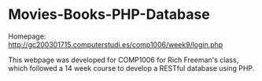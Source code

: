 # Movies-Books-PHP-Database
Homepage: http://gc200301715.computerstudi.es/comp1006/week9/login.php

This webpage was developed for COMP1006 for Rich Freeman's class, which followed a 14 week course to develop a RESTful database using PHP.
